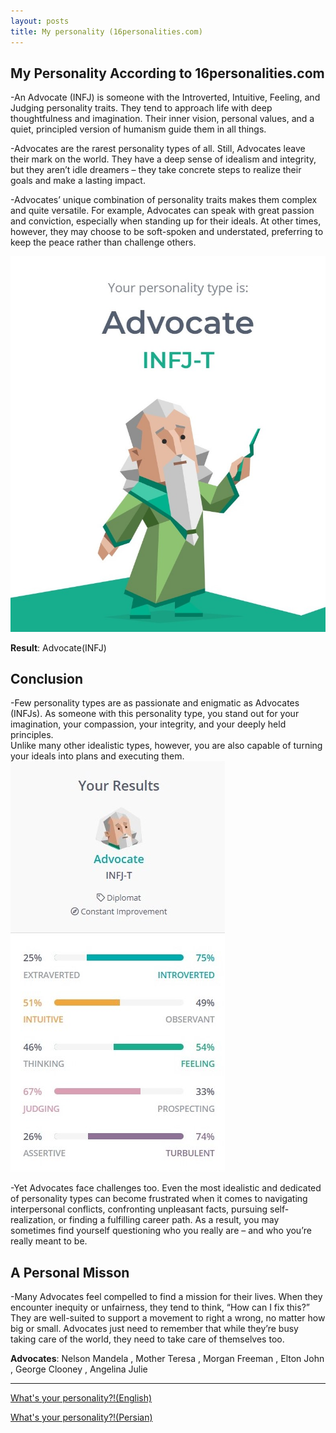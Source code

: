 ```yaml
---
layout: posts
title: My personality (16personalities.com)
---
```



## My Personality According to 16personalities.com


 -An Advocate (INFJ) is someone with the Introverted, Intuitive, Feeling, and Judging personality traits. They tend to approach life with deep thoughtfulness and imagination. Their inner vision, personal values, and a quiet, principled version of humanism guide them in all things.

 -Advocates are the rarest personality types of all. Still, Advocates leave their mark on the world. They have a deep sense of idealism and integrity, but they aren’t idle dreamers – they take concrete steps to realize their goals and make a lasting impact.

 -Advocates’ unique combination of personality traits makes them complex and quite versatile. For example, Advocates can speak with great passion and conviction, especially when standing up for their ideals. At other times, however, they may choose to be soft-spoken and understated, preferring to keep the peace rather than challenge others.




   ![alt text](../assets/images/MBTI.jpg "My personality")



**Result**: Advocate(INFJ) 



## Conclusion

 -Few personality types are as passionate and enigmatic as Advocates (INFJs). 
 As someone with this personality type, you stand out for 
 your imagination, your compassion, your integrity, and your deeply held principles.                       
 Unlike many other idealistic types, however, 
 you are also capable of turning your ideals into plans and executing them.
                                                                                       ![alt text](../assets/images/MBTI2.jpg) 



 -Yet Advocates face challenges too. 
 Even the most idealistic and dedicated of personality types can become frustrated 
 when it comes to navigating interpersonal conflicts, confronting unpleasant facts, 
 pursuing self-realization, or finding a fulfilling career path. 
 As a result, you may sometimes find yourself questioning 
 who you really are – and who you’re really meant to be.



## A Personal Misson


 -Many Advocates feel compelled to find a mission for their lives. 
 When they encounter inequity or unfairness, they tend to think, “How can I fix this?” They are well-suited to support a movement to right a wrong, no matter how big or small. 
 Advocates just need to remember that while they’re busy taking care of the world, they need to take care of themselves too.



**Advocates**: Nelson Mandela , Mother Teresa , Morgan Freeman ,
Elton John , George Clooney , Angelina Julie  






---


[What's your personality?!(English)](http://www.16persoalities.com)




[What's your personality?!(Persian)](http://www.16persoalities.com/fa)
